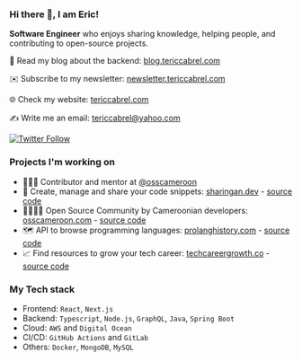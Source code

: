 ### Hi there 👋, I am Eric!
 
**Software Engineer** who enjoys sharing knowledge, helping people, and contributing to open-source projects.

📘 Read my blog about the backend: [blog.tericcabrel.com](https://blog.tericcabrel.com)

✉️ Subscribe to my newsletter: [newsletter.tericcabrel.com](https://newsletter.tericcabrel.com)

🌐 Check my website: [tericcabrel.com](https://tericcabrel.com)

✍️ Write me an email: [tericcabrel@yahoo.com](mailto:contact@tericcabrel.com)

[![Twitter Follow](https://img.shields.io/twitter/follow/tericcabrel?label=Follow)](https://twitter.com/tericcabrel)

### Projects I'm working on

* 👨🏼‍💻 Contributor and mentor at [@osscameroon](https://github.com/osscameroon)
* 📝 Create, manage and share your code snippets: [sharingan.dev](https://sharingan.dev) - [source code](https://github.com/tericcabrel/sharingan)
* 👨‍👩‍👧‍👦 Open Source Community by Cameroonian developers: [osscameroon.com](https://osscameroon.com) - [source code](https://github.com/osscameroon/osscameroon-website)
* 🗺️ API to browse programming languages: [prolanghistory.com](https://prolanghistory.com) - [source code](https://github.com/osscameroon/prolang-api)
* 📈 Find resources to grow your tech career: [techcareergrowth.co](https://techcareergrowth.co) - [source code](https://github.com/tericcabrel/tech-career-growth)

### My Tech stack
* Frontend: `React`, `Next.js`
* Backend:  `Typescript`, `Node.js`, `GraphQL`, `Java`, `Spring Boot`
* Cloud: `AWS` and `Digital Ocean`
* CI/CD: `GitHub Actions` and `GitLab`
* Others: `Docker`, `MongoDB`, `MySQL`
